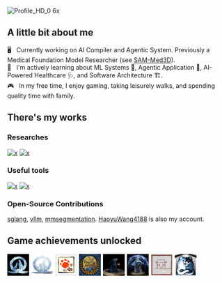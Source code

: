 ![Profile_HD_0 6x](https://github.com/user-attachments/assets/31d60b72-7a7b-4838-92f9-425744b171a4)

## A little bit about me

🖥️ &nbsp; Currently working on AI Compiler and Agentic System. Previously a Medical Foundation Model Researcher (see [SAM-Med3D](https://github.com/uni-medical/SAM-Med3D.git)).\
🧠 &nbsp; I'm actively learning about ML Systems 🔧, Agentic Application 🤖, AI-Powered Healthcare 🩺, and Software Architecture 🏗️.\
🎮 &nbsp; In my free time, I enjoy gaming, taking leisurely walks, and spending quality time with family.

## There's my works
### Researches

[![x](https://img.shields.io/badge/Prompable_Seg-SAM--Med3D-93C5FD?style=for-the-badge)](https://github.com/uni-medical/SAM-Med3D)
[![x](https://img.shields.io/badge/Scalable_Seg-STU--Net-6EE7B7?style=for-the-badge)](https://github.com/uni-medical/STU-Net)

### Useful tools

[![x](https://img.shields.io/badge/Medical_AI_Toolkit-MedIM-FDBA74?style=for-the-badge)](https://github.com/uni-medical/pytorch-medical-image-models)
[![x](https://img.shields.io/badge/Safe_LLM_Agent-PPilot-C4B5FD?style=for-the-badge)](https://github.com/riven2333/PrivacyPilot)

### Open-Source Contributions

[sglang](https://github.com/sgl-project/sglang), [vllm](https://github.com/vllm-project/vllm), [mmsegmentation](https://github.com/open-mmlab/mmsegmentation).
[HaoyuWang4188](https://github.com/HaoyuWang4188) is also my account. 
## Game achievements unlocked

<div style="display: flex; justify-content: flex-start; gap: 5px;">
  <img src="assets/BearAndWolf.jpg"      width="50" alt="Game Achievement">
  <img src="assets/FatherAndSon.jpg"     width="50" alt="Game Achievement">
  <img src="assets/MHR.png"              width="50" alt="Game Achievement">
  <img src="assets/MHW.png"              width="50" alt="Game Achievement">
  <img src="assets/DarkSouls.png"        width="50" alt="Game Achievement">
  <img src="assets/ElderRing_HD.png"     width="50" alt="Game Achievement">
  <img src="assets/BlackMyth.jpg"        width="50" alt="Game Achievement">
  <img src="assets/DanganronpaV3.png"    width="50" alt="Game Achievement">
</div>
